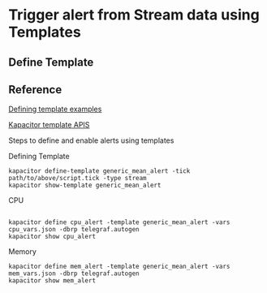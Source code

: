 # Trigger alert from Stream data using Templates

## Define Template

## Reference

[Defining template examples](https://docs.influxdata.com/kapacitor/v1.0/examples/template_tasks/)

[Kapacitor template APIS](https://docs.influxdata.com/kapacitor/v1.0/api/api/#templates)


Steps to define and enable alerts using templates

Defining Template
```shell
kapacitor define-template generic_mean_alert -tick path/to/above/script.tick -type stream
kapacitor show-template generic_mean_alert
```

CPU

```shell

kapacitor define cpu_alert -template generic_mean_alert -vars cpu_vars.json -dbrp telegraf.autogen
kapacitor show cpu_alert
```


Memory

```shell
kapacitor define mem_alert -template generic_mean_alert -vars mem_vars.json -dbrp telegraf.autogen
kapacitor show mem_alert
```